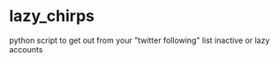 lazy_chirps
===========

python script to get out from your "twitter following" list inactive or lazy accounts